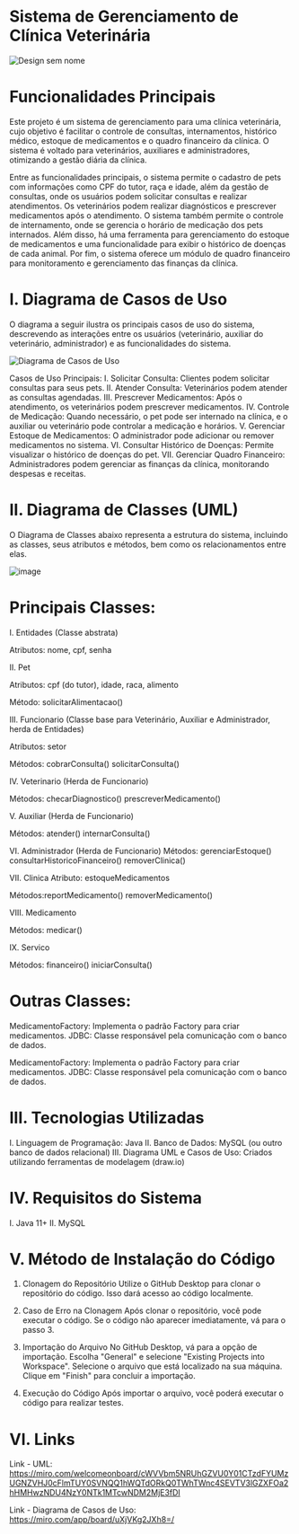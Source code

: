 # Sistema de Gerenciamento de Clínica Veterinária
![Design sem nome](https://github.com/user-attachments/assets/9a47f6dc-c898-47d3-bafc-8b8125252681)


# Funcionalidades Principais
Este projeto é um sistema de gerenciamento para uma clínica veterinária, cujo objetivo é facilitar o controle de consultas, internamentos, histórico médico, estoque de medicamentos e o quadro financeiro da clínica. O sistema é voltado para veterinários, auxiliares e administradores, otimizando a gestão diária da clínica.

Entre as funcionalidades principais, o sistema permite o cadastro de pets com informações como CPF do tutor, raça e idade, além da gestão de consultas, onde os usuários podem solicitar consultas e realizar atendimentos. Os veterinários podem realizar diagnósticos e prescrever medicamentos após o atendimento. O sistema também permite o controle de internamento, onde se gerencia o horário de medicação dos pets internados. Além disso, há uma ferramenta para gerenciamento do estoque de medicamentos e uma funcionalidade para exibir o histórico de doenças de cada animal. Por fim, o sistema oferece um módulo de quadro financeiro para monitoramento e gerenciamento das finanças da clínica.

# I. Diagrama de Casos de Uso
O diagrama a seguir ilustra os principais casos de uso do sistema, descrevendo as interações entre os usuários (veterinário, auxiliar do veterinário, administrador) e as funcionalidades do sistema.

![Diagrama de Casos de Uso](https://github.com/user-attachments/assets/2b2da7db-3c9e-44fa-8ecd-11b10aff7324)

Casos de Uso Principais:
I. Solicitar Consulta: Clientes podem solicitar consultas para seus pets.
II. Atender Consulta: Veterinários podem atender as consultas agendadas.
III. Prescrever Medicamentos: Após o atendimento, os veterinários podem prescrever medicamentos.
IV. Controle de Medicação: Quando necessário, o pet pode ser internado na clínica, e o auxiliar ou veterinário pode controlar a medicação e horários.
V. Gerenciar Estoque de Medicamentos: O administrador pode adicionar ou remover medicamentos no sistema.
VI. Consultar Histórico de Doenças: Permite visualizar o histórico de doenças do pet.
VII. Gerenciar Quadro Financeiro: Administradores podem gerenciar as finanças da clínica, monitorando despesas e receitas.

# II. Diagrama de Classes (UML)
O Diagrama de Classes abaixo representa a estrutura do sistema, incluindo as classes, seus atributos e métodos, bem como os relacionamentos entre elas.

![image](https://github.com/user-attachments/assets/0c0e2f6e-3875-47b6-bd5c-ddfe7beafcf8)

# Principais Classes:
I. Entidades (Classe abstrata)

Atributos: nome, cpf, senha

II. Pet

Atributos: cpf (do tutor), idade, raca, alimento

Método: solicitarAlimentacao()

III. Funcionario (Classe base para Veterinário, Auxiliar e Administrador, herda de Entidades)

Atributos: setor

Métodos: cobrarConsulta() solicitarConsulta()

IV. Veterinario (Herda de Funcionario)

Métodos: checarDiagnostico() prescreverMedicamento()

V. Auxiliar (Herda de Funcionario)

Métodos: atender() internarConsulta()


VI. Administrador (Herda de Funcionario)
Métodos: gerenciarEstoque() consultarHistoricoFinanceiro() removerClinica()

VII. Clinica
Atributo: estoqueMedicamentos

Métodos:reportMedicamento() removerMedicamento()

VIII. Medicamento

Métodos: medicar()


IX. Servico

Métodos: financeiro() iniciarConsulta()

# Outras Classes:

MedicamentoFactory: Implementa o padrão Factory para criar medicamentos.
JDBC: Classe responsável pela comunicação com o banco de dados.

MedicamentoFactory: Implementa o padrão Factory para criar medicamentos.
JDBC: Classe responsável pela comunicação com o banco de dados.

# III. Tecnologias Utilizadas
I. Linguagem de Programação: Java
II. Banco de Dados: MySQL (ou outro banco de dados relacional)
III. Diagrama UML e Casos de Uso: Criados utilizando ferramentas de modelagem (draw.io)

# IV. Requisitos do Sistema
I. Java 11+
II. MySQL

# V. Método de Instalação do Código
1. Clonagem do Repositório
Utilize o GitHub Desktop para clonar o repositório do código. Isso dará acesso ao código localmente.

2. Caso de Erro na Clonagem
Após clonar o repositório, você pode executar o código. Se o código não aparecer imediatamente, vá para o passo 3.

3. Importação do Arquivo
No GitHub Desktop, vá para a opção de importação. Escolha "General" e selecione "Existing Projects into Workspace". Selecione o arquivo que está localizado na sua máquina. Clique em "Finish" para concluir a importação.

4. Execução do Código
Após importar o arquivo, você poderá executar o código para realizar testes.

# VI. Links
Link - UML:
https://miro.com/welcomeonboard/cWVVbm5NRUhGZVU0Y01CTzdFYUMzUGNZVHJ0cFlmTUY0SVNQQ1hWQTdORkQ0TWhTWnc4SEVTV3lGZXFOa2hHMHwzNDU4NzY0NTk1MTcwNDM2MjE3fDI

Link - Diagrama de Casos de Uso:
https://miro.com/app/board/uXjVKg2JXh8=/


